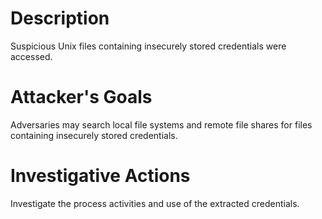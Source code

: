 # Description
Suspicious Unix files containing insecurely stored credentials were accessed.
# Attacker's Goals
Adversaries may search local file systems and remote file shares for files containing insecurely stored credentials.
# Investigative Actions
Investigate the process activities and use of the extracted credentials.
